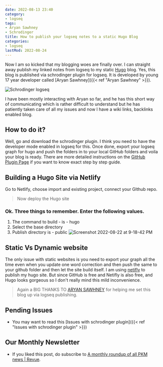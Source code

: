 ```yaml
---
date: 2022-08-13 23:40
category:
- logseq
tags:
- Aryan Sawhney
- Schrodinger
title: How to publish your logseq notes to a static Hugo Blog
categories:
- logseq
lastMod: 2022-08-24
---
```

Now I am so kicked that my blogging woes are finally over. I can straight away publish my linked notes from logseq to my static [Hugo](https://gohugo.io) blog. Yes, this blog is published via schrodinger plugin for logseq. It is developed by young 17 year developer called [Aryan Sawhney]({{< ref "Aryan Sawhney" >}}).

![Schrodinger logseq](https://mataroa.blog/images/961c3445.png)

I have been mostly interacting with Aryan so far, and he has this short way of communicating which is rather difficult to understand but he has patiently taken care of all my issues and now I have a wiki links, backlinks enabled blog.

## How to do it?
Well, go and download the schrodinger plugin. I think you need to have the developer mode enabled in logseq for this. Once done, export your logseq graph for hugo and push the folders in to your local GitHub folders and voila your blog is ready. There are more detailed instructions on the [GitHub Plugin Page](https://github.com/sawhney17/logseq-hugo-template) if you want to know exact step by step guide.

## Building a Hugo Site via Netlify

Go to Netlify, choose import and existing project, connect your GIthub repo.

> Now deploy the Hugo site

### Ok. Three things to remember. Enter the following values. 
1. The command to build - is - hugo
2. Select the base directory
3. Publish directory is - public
![Screenshot 2022-08-22 at 9-18-42 PM](https://mataroa.blog/images/58ce4b30.png)

## Static Vs Dynamic website
The only issue with static websites is you need to export your graph all the time even when you update one word correction and then push the same to your github folder and then let the site build itself. I am using [netifly](https://app.netlify.com/) to publish my hugo site. 
But since GitHub is free and Netifly is also free, and Hugo looks gorgeous so I don't really mind this mild inconvenience.

> Again a BIG THANKS TO [ARYAN SAWHNEY](https://aryansawhney.com/) for helping me set this blog up via logseq publishing.

## Pending Issues

  + You may want to read this [Issues with schrodinger plugin]({{< ref "Issues with schrodinger plugin" >}})

## Our Monthly Newsletter

  + If you liked this post, do subscribe to  [A monthly roundup of all PKM news | Revue](https://www.getrevue.co/profile/pkmone).
